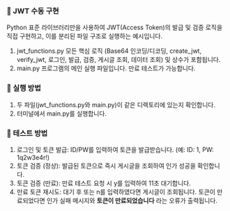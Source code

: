 ### 📄 JWT 수동 구현
Python 표준 라이브러리만을 사용하여 JWT(Access Token)의 발급 및 검증 로직을 직접 구현하고, 이를 분리된 파일 구조로 실행하는 예시입니다.
1. jwt_functions.py
    모든 핵심 로직 (Base64 인코딩/디코딩, create_jwt, verify_jwt, 로그인, 발급, 검증, 게시글 조회, 데이터 조회) 및 상수가 포함됩니다.
2. main.py
    프로그램의 메인 실행 파일입니다. 만료 테스트가 가능합니다.

### 🚀 실행 방법
1. 두 파일(jwt_functions.py와 main.py)이 같은 디렉토리에 있는지 확인합니다.
2. 터미널에서 main.py를 실행합니다.

### 🧪 테스트 방법
1. 로그인 및 토큰 발급: ID/PW를 입력하여 토큰을 발급받습니다. (예: ID: 1, PW: 1q2w3e4r!)
2. 토큰 검증 (정상): 발급된 토큰으로 즉시 게시글을 조회하여 인가 성공을 확인합니다.
3. 토큰 검증 (만료): 만료 테스트 요청 시 y를 입력하여 11초 대기합니다.
4. 만료 토큰 재시도: 대기 후 또는 n를 입력하였다면 게시글이 조회됩니다. 토큰이 만료되었다면 인가 실패 메시지와 **토큰이 만료되었습니다** 라는 오류가 출력됩니다.
